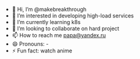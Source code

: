 - 👋 Hi, I’m @makebreakthrough
- 👀 I’m interested in developing high-load services 
- 🌱 I’m currently learning k8s
- 💞️ I’m looking to collaborate on hard project
- 📫 How to reach me papa@yandex.ru
- 😄 Pronouns: -
- ⚡ Fun fact: watch anime

<!---
makebreakthrough/makebreakthrough is a ✨ special ✨ repository because its `README.md` (this file) appears on your GitHub profile.
You can click the Preview link to take a look at your changes.
--->
